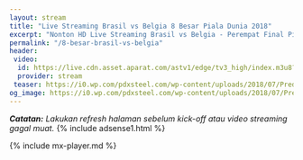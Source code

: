```yaml
---
layout: stream
title: "Live Streaming Brasil vs Belgia 8 Besar Piala Dunia 2018"
excerpt: "Nonton HD Live Streaming Brasil vs Belgia - Perempat Final Piala Dunia 2018"
permalink: "/8-besar-brasil-vs-belgia"
header:
 video:
  id: https://live.cdn.asset.aparat.com/astv1/edge/tv3_high/index.m3u8?wmsAuthSign=618ec5a28a2ec620ac62d63c3f7124bd
  provider: stream
 teaser: https://i0.wp.com/pdxsteel.com/wp-content/uploads/2018/07/Prediksi-Skor-Uruguay-Vs-Prancis-6-Juli-2018-1.jpg?resize=320,160
og_image: https://i0.wp.com/pdxsteel.com/wp-content/uploads/2018/07/Prediksi-Skor-Uruguay-Vs-Prancis-6-Juli-2018-1.jpg?resize=720,360
---
```

_**Catatan:** Lakukan refresh halaman sebelum kick-off atau video streaming gagal muat._
{% include adsense1.html %}

{% include mx-player.md %}
